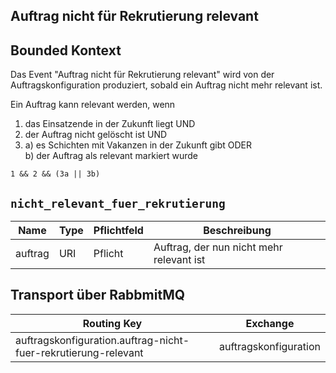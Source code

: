 ## Auftrag nicht für Rekrutierung relevant

## Bounded Kontext

Das Event "Auftrag nicht für Rekrutierung relevant" wird von der Auftragskonfiguration produziert, sobald ein Auftrag nicht mehr relevant ist.

Ein Auftrag kann relevant werden, wenn
 1. das Einsatzende in der Zukunft liegt UND
 2. der Auftrag nicht gelöscht ist UND
 3.  
     a) es Schichten mit Vakanzen in der Zukunft gibt ODER </br>
     b) der Auftrag als relevant markiert wurde

 ```
 1 && 2 && (3a || 3b)
 ```

## `nicht_relevant_fuer_rekrutierung`

| Name    | Type | Pflichtfeld | Beschreibung                             |
| ------- | ---- | ----------- | ---------------------------------------- |
| auftrag | URI  | Pflicht     | Auftrag, der nun nicht mehr relevant ist |

## Transport über RabbmitMQ

| Routing Key                                                    | Exchange              |
| -------------------------------------------------------------- | --------------------- |
| auftragskonfiguration.auftrag-nicht-fuer-rekrutierung-relevant | auftragskonfiguration |
